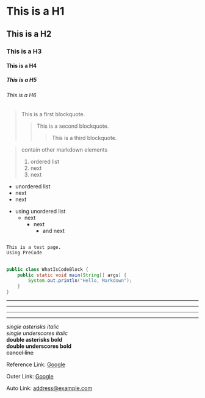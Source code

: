 # This is a H1
## This is a H2
### This is a H3
#### This is a H4
##### This is a H5
###### This is a H6

> This is a first blockquote.
>> This is a second blockquote.
>>> This is a third blockquote.

> contain other markdown elements   
> 1. ordered list
> 2. next
> 3. next

- unordered list
- next
- next

+ using unordered list
	+ next
		+ next
			+ and next
            
<pre>
<code>
This is a test page.
Using PreCode
</code>
</pre>

```java
public class WhatIsCodeBlock {
    public static void main(String[] args) {
        System.out.println("Hello, Markdown");
    }
}
```

*****
* * *
- - -
-----

*single asterisks italic*   
_single underscores italic_   
**double asterisks bold**   
__double underscores bold__   
~~cancel line~~   

Reference Link: [Google][googleLink]   

[googleLink]: https://google.com "google main"

Outer Link: [Google](https://google.com, "google main")

Auto Link: address@example.com
